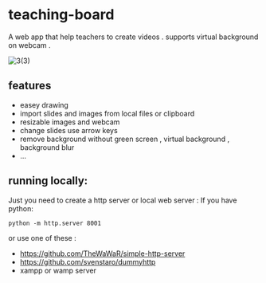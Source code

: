 # teaching-board
A web app that help teachers to create videos . supports virtual background on webcam .

![3(3)](https://user-images.githubusercontent.com/64953489/217902023-7be6ab4e-9678-4d07-96ae-67f8eae3cda2.jpg)

## features
- easey drawing
- import slides and images from local files or clipboard
- resizable images and webcam
- change slides use arrow keys
- remove background without green screen , virtual background , background blur
- ...

## running locally:
Just you need to create a http server or local web server  :
If you have python:
```shell
python -m http.server 8001
```
or use one of these :
- https://github.com/TheWaWaR/simple-http-server
- https://github.com/svenstaro/dummyhttp
- xampp or wamp server
